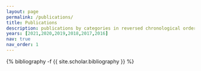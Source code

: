 ```yaml
---
layout: page
permalink: /publications/
title: Publications
description: publications by categories in reversed chronological order. You can also find my articles on <a href='https://scholar.google.com/citations?user=51itJEEAAAAJ&hl=en/'>my Google Scholar profile</a>. 
years: [2021,2020,2019,2018,2017,2016]
nav: true
nav_order: 1
---
```

<!-- TOP 4 Security Conferences (S&P, CCS, USENIX, NDSS)  
TOP 4 Software Engineering (ICSE, FSE, ASE, ISSTA) -->

<!-- _pages/publications.md -->
<div class="publications">

{% bibliography -f {{ site.scholar.bibliography }} %}

</div>
